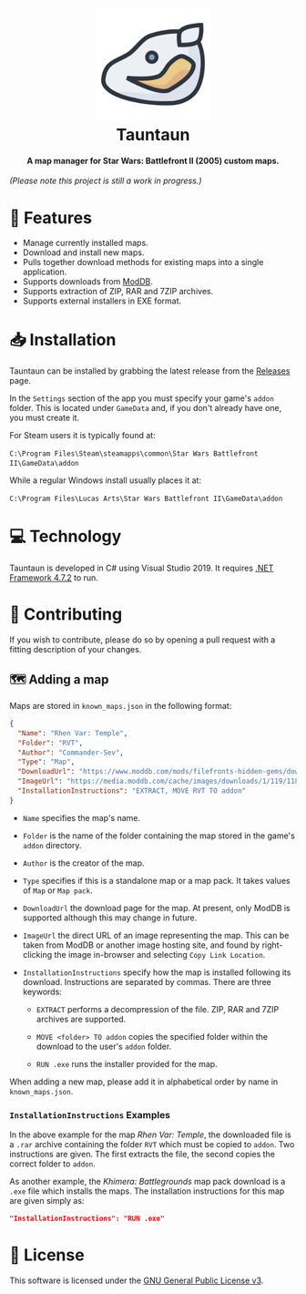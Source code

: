 <h1 align="center">
  <br>
  <img src="tauntaun-icon-250px.png" alt="Tauntaun" width="200">
  <br>
  Tauntaun
  <br>
</h1>

<h4 align="center">A map manager for Star Wars: Battlefront II (2005) custom maps.</h4>

_(Please note this project is still a work in progress.)_

# 🎨 Features
* Manage currently installed maps.
* Download and install new maps.
* Pulls together download methods for existing maps into a single application.
* Supports downloads from [ModDB](https://www.moddb.com/games/star-wars-battlefront-ii).
* Supports extraction of ZIP, RAR and 7ZIP archives.
* Supports external installers in EXE format.

# 📥 Installation
Tauntaun can be installed by grabbing the latest release from the [Releases](https://github.com/jamesalexatkin/tauntaun/releases) page. 

In the `Settings` section of the app you must specify your game's `addon` folder. This is located under `GameData` and, if you don't already have one, you must create it.

For Steam users it is typically found at:

`C:\Program Files\Steam\steamapps\common\Star Wars Battlefront II\GameData\addon`

While a regular Windows install usually places it at:

`C:\Program Files\Lucas Arts\Star Wars Battlefront II\GameData\addon`

# 💻 Technology

Tauntaun is developed in C# using Visual Studio 2019. It requires [.NET Framework 4.7.2](https://dotnet.microsoft.com/download/dotnet-framework/net472) to run.

# 💬 Contributing
If you wish to contribute, please do so by opening a pull request with a fitting description of your changes.

## 🗺️ Adding a map
Maps are stored in `known_maps.json` in the following format:

```json
{
  "Name": "Rhen Var: Temple",
  "Folder": "RVT",
  "Author": "Commander-Sev",
  "Type": "Map",
  "DownloadUrl": "https://www.moddb.com/mods/filefronts-hidden-gems/downloads/rhen-var-temple",
  "ImageUrl": "https://media.moddb.com/cache/images/downloads/1/119/118726/thumb_620x2000/20170217101914_1.jpg",
  "InstallationInstructions": "EXTRACT, MOVE RVT TO addon"
}
```

* `Name` specifies the map's name.

* `Folder` is the name of the folder containing the map stored in the game's `addon` directory.

* `Author` is the creator of the map.

* `Type` specifies if this is a standalone map or a map pack. It takes values of `Map` or `Map pack`.

* `DownloadUrl` the download page for the map. At present, only ModDB is supported although this may change in future.

* `ImageUrl` the direct URL of an image representing the map. This can be taken from ModDB or another image hosting site, and found by right-clicking the image in-browser and selecting `Copy Link Location`.

* `InstallationInstructions` specify how the map is installed following its download. Instructions are separated by commas. There are three keywords:

  * `EXTRACT` performs a decompression of the file. ZIP, RAR and 7ZIP archives are supported.

  * `MOVE <folder> TO addon` copies the specified folder within the download to the user's `addon` folder.

  * `RUN .exe` runs the installer provided for the map.

When adding a new map, please add it in alphabetical order by name in `known_maps.json`.

### `InstallationInstructions` Examples

In the above example for the map _Rhen Var: Temple_, the downloaded file is a `.rar` archive containing the folder `RVT` which must be copied to `addon`. Two instructions are given. The first extracts the file, the second copies the correct folder to `addon`.

As another example, the _Khimera: Battlegrounds_ map pack download is a `.exe` file which installs the maps. The installation instructions for this map are given simply as: 

```json
"InstallationInstructions": "RUN .exe"
```


# 📜 License
This software is licensed under the [GNU General Public License v3](https://www.gnu.org/licenses/gpl-3.0.html).
